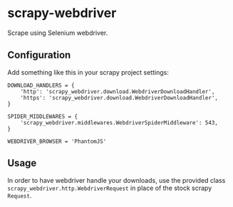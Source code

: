 scrapy-webdriver
================

Scrape using Selenium webdriver.

Configuration
-------------

Add something like this in your scrapy project settings:

    DOWNLOAD_HANDLERS = {
        'http': 'scrapy_webdriver.download.WebdriverDownloadHandler',
        'https': 'scrapy_webdriver.download.WebdriverDownloadHandler',
    }

    SPIDER_MIDDLEWARES = {
        'scrapy_webdriver.middlewares.WebdriverSpiderMiddleware': 543,
    }

    WEBDRIVER_BROWSER = 'PhantomJS'

Usage
-----

In order to have webdriver handle your downloads, use the provided class
`scrapy_webdriver.http.WebdriverRequest` in place of the stock scrapy `Request`.

